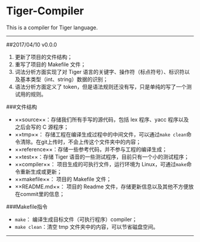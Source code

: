 # Tiger-Compiler
This is a compiler for Tiger language.

-------
##2017/04/10 v0.0.0

 1. 更新了项目的文件结构；
 2. 重写了项目的 Makefile 文件；
 3. 词法分析方面实现了对 Tiger 语言的关键字、操作符（标点符号）、标识符以及基本类型（int、string）数据的识别；
 4. 语法分析方面定义了 token，但是语法规则还没有写，只是单纯的写了一个测试用的规则。

###文件结构
 + ××source××：存储我们所有手写的源代码，包括 lex 程序、yacc 程序以及之后会写的 C 源程序；
 + ××tmp××： 存储工程在编译生成过程中的中间文件，可以通过`make clean`命令清除。在git上传时，不会上传这个文件夹中的内容；
 + ××reference××：存储一些参考代码，并不参与工程的编译生成；
 + ××test××：存储 Tiger 语音的一些测试程序，目前只有一个小的测试程序；
 + ××compiler××： 项目生成的可执行文件，运行环境为 Linux，可通过`make`命令重新生成或更新；
 + ××makefile××： 项目的 Makefile 文件；
 + ××README.md××： 项目的 Readme 文件，存储更新信息以及其他不方便放在commit里的信息；

###Makefile指令
 + `make`： 编译生成目标文件（可执行程序）compiler；
 + `make clean`：清空 tmp 文件夹中的内容，可以节省磁盘空间。

-----
